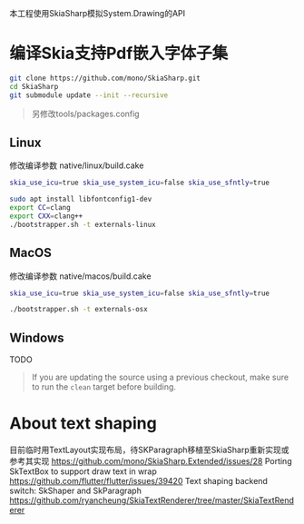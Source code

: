 ﻿本工程使用SkiaSharp模拟System.Drawing的API

# 编译Skia支持Pdf嵌入字体子集
```bash
git clone https://github.com/mono/SkiaSharp.git
cd SkiaSharp
git submodule update --init --recursive
```
> 另修改tools/packages.config <package id="Cake" version="0.37.0" />

## Linux
修改编译参数 native/linux/build.cake
```bash
skia_use_icu=true skia_use_system_icu=false skia_use_sfntly=true
```

```bash
sudo apt install libfontconfig1-dev
export CC=clang
export CXX=clang++
./bootstrapper.sh -t externals-linux
```

## MacOS
修改编译参数 native/macos/build.cake
```bash
skia_use_icu=true skia_use_system_icu=false skia_use_sfntly=true
```

```bash
./bootstrapper.sh -t externals-osx
```

## Windows
TODO

> If you are updating the source using a previous checkout, make sure to run the `clean` target before building.


# About text shaping
目前临时用TextLayout实现布局，待SKParagraph移植至SkiaSharp重新实现或参考其实现
https://github.com/mono/SkiaSharp.Extended/issues/28 Porting SkTextBox to support draw text in wrap
https://github.com/flutter/flutter/issues/39420 Text shaping backend switch: SkShaper and SkParagraph
https://github.com/ryancheung/SkiaTextRenderer/tree/master/SkiaTextRenderer